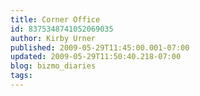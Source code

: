 ```yaml
---
title: Corner Office
id: 8375348741052069035
author: Kirby Urner
published: 2009-05-29T11:45:00.001-07:00
updated: 2009-05-29T11:50:40.218-07:00
blog: bizmo_diaries
tags: 
---
```


[](https://blogger.googleusercontent.com/img/b/R29vZ2xl/AVvXsEgpX6rbs8loGI8CGLeYZMvu5M-zZQQtV8wkmAE0PsxRLCaI0jclHPjuBb81-tX37RV1Dl2OBCWsWw1BajyKogEinAA9PDr_zrh45nsXKIc4FYIw5j10PsvVBeFU4QYKwwL29Ikx/s1600-h/00004.jpg)[](https://blogger.googleusercontent.com/img/b/R29vZ2xl/AVvXsEipoqFg9n0cEynQn5fyVvdzFYn70jCx2CZXh8q9UONooKzDjX8zNVqsPSXTvHkTrEiE7szezP-buDFZm6hAghLvRs6RZd-drffcGPCYgoIEZ3tG1oQik4hURdgL_YEy1v8PA5Pc/s1600-h/00001.jpg)[](https://blogger.googleusercontent.com/img/b/R29vZ2xl/AVvXsEieM4DtDp25oS1jwxPjaFs2bEpqSVBBSxbBrdW99S_kTIqEBHtagx3faRXcDkLkDb3wiaeNAknMqUpyT0I6Vab1K62OxGfrbLuOGMm6ElWAV-BZFLRoUSNhqPMe4pmcE7Re_Os9/s1600-h/00002.jpg)[](https://blogger.googleusercontent.com/img/b/R29vZ2xl/AVvXsEg5jyq692E0RNjym1R2q3ZAjKF2aeL2reT7slyKV6VBu0PyYYCBGwck018ELBkJTz0UCoenfcngCDkaZceZMKkCrLIlSudfsN4DaGSNk7nrfEQkm0mpQaMwYyW3aXYQiG-YOlX4/s1600-h/00007.jpg)